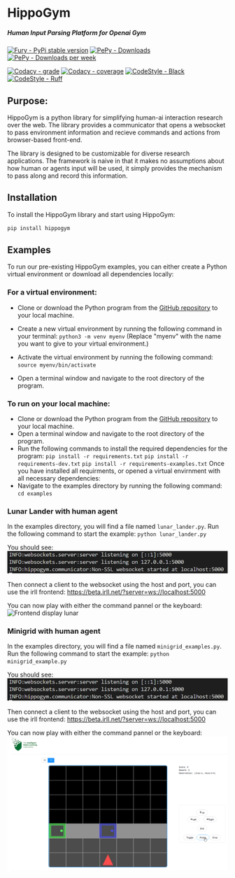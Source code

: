 # HippoGym

##### Human Input Parsing Platform for Openai Gym

[![Fury - PyPi stable version](https://badge.fury.io/py/hippogym.svg)](https://badge.fury.io/py/hippogym)
[![PePy - Downloads](https://static.pepy.tech/badge/hippogym)](https://pepy.tech/project/hippogym)
[![PePy - Downloads per week](https://static.pepy.tech/badge/hippogym/week)](https://pepy.tech/project/hippogym)

[![Codacy - grade](https://app.codacy.com/project/badge/Grade/dcd52445bb314a0798151a2f2bc308f6)](https://www.codacy.com/gh/IRLL/HIPPO_Gym/dashboard?utm_source=github.com&amp;utm_medium=referral&amp;utm_content=IRLL/HIPPO_Gym&amp;utm_campaign=Badge_Grade)
[![Codacy - coverage](https://app.codacy.com/project/badge/Coverage/dcd52445bb314a0798151a2f2bc308f6)](https://www.codacy.com/gh/IRLL/HIPPO_Gym/dashboard?utm_source=github.com&amp;utm_medium=referral&amp;utm_content=IRLL/HIPPO_Gym&amp;utm_campaign=Badge_Coverage)
[![CodeStyle - Black](https://img.shields.io/badge/code%20style-black-000000.svg)](https://github.com/psf/black)
[![CodeStyle - Ruff](https://img.shields.io/endpoint?url=https://raw.githubusercontent.com/charliermarsh/ruff/main/assets/badge/v1.json)](https://github.com/charliermarsh/ruff)

## Purpose:

HippoGym is a python library for simplifying human-ai interaction research over the web.
The library provides a communicator that opens a websocket to pass environment information and recieve commands and actions from browser-based front-end.

The library is designed to be customizable for diverse research applications. The framework is naive in that it makes no assumptions about how human or agents input will be used, it simply provides the mechanism to pass along and record this information.


## Installation
To install the HippoGym library and start using HippoGym:
```bash
pip install hippogym
```

## Examples

To run our pre-existing HippoGym examples, you can either create a Python virtual environment or download all dependencies locally:

### For a virtual environment:
- Clone or download the Python program from the [GitHub repository](https://github.com/IRLL/HIPPO_Gym/tree/master) to your local machine.

- Create a new virtual environment by running the following command in your terminal: `python3 -m venv myenv` (Replace "myenv" with the name you want to give to your virtual environment.)

-  Activate the virtual environment by running the following command: `source myenv/bin/activate`

-  Open a terminal window and navigate to the root directory of the program.
### To run on your local machine:
-  Clone or download the Python program from the [GitHub repository](https://github.com/IRLL/HIPPO_Gym/tree/master) to your local machine.
-  Open a terminal window and navigate to the root directory of the program.
-  Run the following commands to install the required dependencies for the program: `pip install -r requirements.txt` `pip install -r requirements-dev.txt` `pip install -r requirements-examples.txt`
Once you have installed all requirments, or opened a virtual envirnment with all necessary dependencies:
-  Navigate to the examples directory by running the following command: `cd examples`

### Lunar Lander with human agent
In the examples directory, you will find a file named `lunar_lander.py`. Run the following command to start the example: `python lunar_lander.py`

You should see:
![Backend log success lunar](docs/backend_success_example.png)

Then connect a client to the websocket using the host and port, you can use the irll frontend: https://beta.irll.net/?server=ws://localhost:5000

You can now play with either the command pannel or the keyboard:
![Frontend display lunar](docs/lunar_human_demo.gif)

### Minigrid with human agent

In the examples directory, you will find a file named `minigrid_examples.py`. Run the following command to start the example: `python minigrid_example.py`

You should see:
![Backend log success minigrid](docs/backend_success_example.png)

Then connect a client to the websocket using the host and port, you can use the irll frontend: https://beta.irll.net/?server=ws://localhost:5000

You can now play with either the command pannel or the keyboard:
![Frontend display minigrid](docs/minigrid_human_demo.gif)

